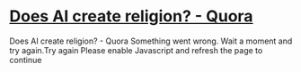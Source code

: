 # [Does AI create religion? - Quora](https://www.quora.com/Does-AI-create-religion)

Does AI create religion? - Quora Something went wrong. Wait a moment and try again.Try again Please enable Javascript and refresh the page to continue